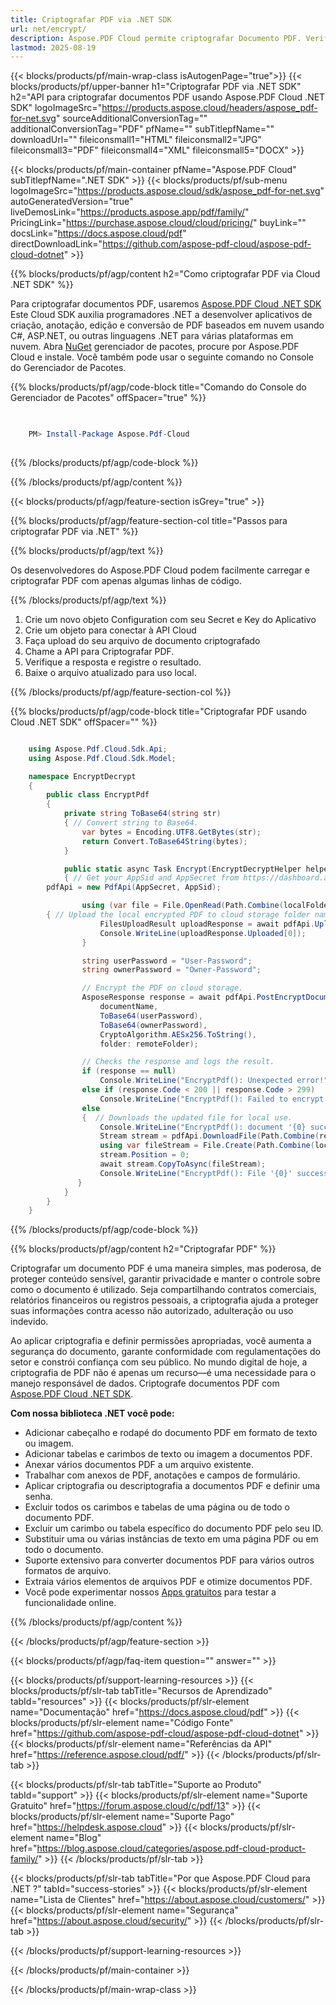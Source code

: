 ```yaml
---
title: Criptografar PDF via .NET SDK
url: net/encrypt/
description: Aspose.PDF Cloud permite criptografar Documento PDF. Verifique o código-fonte .NET para criptografar o arquivo PDF.
lastmod: 2025-08-19
---
```


{{< blocks/products/pf/main-wrap-class isAutogenPage="true">}}
{{< blocks/products/pf/upper-banner h1="Criptografar PDF via .NET SDK" h2="API para criptografar documentos PDF usando Aspose.PDF Cloud .NET SDK" logoImageSrc="https://products.aspose.cloud/headers/aspose_pdf-for-net.svg" sourceAdditionalConversionTag="" additionalConversionTag="PDF" pfName="" subTitlepfName="" downloadUrl="" fileiconsmall1="HTML" fileiconsmall2="JPG" fileiconsmall3="PDF" fileiconsmall4="XML" fileiconsmall5="DOCX" >}}

{{< blocks/products/pf/main-container pfName="Aspose.PDF Cloud" subTitlepfName=".NET SDK" >}}
{{< blocks/products/pf/sub-menu logoImageSrc="https://products.aspose.cloud/sdk/aspose_pdf-for-net.svg"
autoGeneratedVersion="true"
liveDemosLink="https://products.aspose.app/pdf/family/" PricingLink="https://purchase.aspose.cloud/cloud/pricing/" buyLink="" docsLink="https://docs.aspose.cloud/pdf"  directDownloadLink="https://github.com/aspose-pdf-cloud/aspose-pdf-cloud-dotnet" >}}

{{% blocks/products/pf/agp/content h2="Como criptografar PDF via Cloud .NET SDK" %}}

Para criptografar documentos PDF, usaremos
[Aspose.PDF Cloud .NET SDK](https://products.aspose.cloud/pdf/net/)
Este Cloud SDK auxilia programadores .NET a desenvolver aplicativos de criação, anotação, edição e conversão de PDF baseados em nuvem usando C#, ASP.NET,
ou outras linguagens .NET para várias plataformas em nuvem. Abra
[NuGet](https://www.nuget.org/packages/Aspose.Pdf-Cloud)
gerenciador de pacotes, procure por
Aspose.PDF Cloud
e instale. Você também pode usar o seguinte comando no Console do Gerenciador de Pacotes.


{{% blocks/products/pf/agp/code-block title="Comando do Console do Gerenciador de Pacotes" offSpacer="true" %}}

```powershell

     
    PM> Install-Package Aspose.Pdf-Cloud
     

```

{{% /blocks/products/pf/agp/code-block %}}

{{% /blocks/products/pf/agp/content %}}

{{< blocks/products/pf/agp/feature-section isGrey="true" >}}

{{% blocks/products/pf/agp/feature-section-col title="Passos para criptografar PDF via .NET" %}}

{{% blocks/products/pf/agp/text %}}

Os desenvolvedores do Aspose.PDF Cloud podem facilmente carregar e criptografar PDF com apenas algumas linhas de código.

{{% /blocks/products/pf/agp/text %}}

1. Crie um novo objeto Configuration com seu Secret e Key do Aplicativo
1. Crie um objeto para conectar à API Cloud
1. Faça upload do seu arquivo de documento criptografado
1. Chame a API para Criptografar PDF.
1. Verifique a resposta e registre o resultado.
1. Baixe o arquivo atualizado para uso local.

{{% /blocks/products/pf/agp/feature-section-col %}}

{{% blocks/products/pf/agp/code-block title="Criptografar PDF usando Cloud .NET SDK" offSpacer="" %}}


```cs

    using Aspose.Pdf.Cloud.Sdk.Api;
    using Aspose.Pdf.Cloud.Sdk.Model;

    namespace EncryptDecrypt
    {
        public class EncryptPdf
        {
            private string ToBase64(string str)
            { // Convert string to Base64. 
                var bytes = Encoding.UTF8.GetBytes(str);
                return Convert.ToBase64String(bytes);
            }

            public static async Task Encrypt(EncryptDecryptHelper helper, string documentName, string outputName, string localFolder, string remoteFolder)
            { // Get your AppSid and AppSecret from https://dashboard.aspose.cloud (free registration required). 
		pdfApi = new PdfApi(AppSecret, AppSid);

                using (var file = File.OpenRead(Path.Combine(localFolder, documentName)))
		{ // Upload the local encrypted PDF to cloud storage folder name.
                    FilesUploadResult uploadResponse = await pdfApi.UploadFileAsync(Path.Combine(remoteFolder, documentName), documentName);
                    Console.WriteLine(uploadResponse.Uploaded[0]);
                }

                string userPassword = "User-Password";
                string ownerPassword = "Owner-Password";

                // Encrypt the PDF on cloud storage.
                AsposeResponse response = await pdfApi.PostEncryptDocumentInStorageAsync(
                    documentName,
                    ToBase64(userPassword),
                    ToBase64(ownerPassword),
                    CryptoAlgorithm.AESx256.ToString(),
                    folder: remoteFolder);

                // Checks the response and logs the result.
                if (response == null)
                    Console.WriteLine("EncryptPdf(): Unexpected error!");
                else if (response.Code < 200 || response.Code > 299)
                    Console.WriteLine("EncryptPdf(): Failed to encrypt document.");
                else
                {  // Downloads the updated file for local use.
                    Console.WriteLine("EncryptPdf(): document '{0} successfully encrypted.", documentName);
                    Stream stream = pdfApi.DownloadFile(Path.Combine(remoteFolder, documentName));
                    using var fileStream = File.Create(Path.Combine(localFolder, "encrypt_" + outputName));
                    stream.Position = 0;
                    await stream.CopyToAsync(fileStream);
                    Console.WriteLine("EncryptPdf(): File '{0}' successfully downloaded.", "encrypt_" + outputName);
               }
            }
        }
    }

```

{{% /blocks/products/pf/agp/code-block %}}

{{% blocks/products/pf/agp/content h2="Criptografar PDF" %}}

Criptografar um documento PDF é uma maneira simples, mas poderosa, de proteger conteúdo sensível, garantir privacidade e manter o controle sobre como o documento é utilizado. Seja compartilhando contratos comerciais, relatórios financeiros ou registros pessoais, a criptografia ajuda a proteger suas informações contra acesso não autorizado, adulteração ou uso indevido.

Ao aplicar criptografia e definir permissões apropriadas, você aumenta a segurança do documento, garante conformidade com regulamentações do setor e constrói confiança com seu público. No mundo digital de hoje, a criptografia de PDF não é apenas um recurso—é uma necessidade para o manejo responsável de dados.
Criptografe documentos PDF com [Aspose.PDF Cloud .NET SDK](https://products.aspose.cloud/pdf/net/).

**Com nossa biblioteca .NET você pode:**

+ Adicionar cabeçalho e rodapé do documento PDF em formato de texto ou imagem.
+ Adicionar tabelas e carimbos de texto ou imagem a documentos PDF.
+ Anexar vários documentos PDF a um arquivo existente.
+ Trabalhar com anexos de PDF, anotações e campos de formulário.
+ Aplicar criptografia ou descriptografia a documentos PDF e definir uma senha.
+ Excluir todos os carimbos e tabelas de uma página ou de todo o documento PDF.
+ Excluir um carimbo ou tabela específico do documento PDF pelo seu ID.
+ Substituir uma ou várias instâncias de texto em uma página PDF ou em todo o documento.
+ Suporte extensivo para converter documentos PDF para vários outros formatos de arquivo.
+ Extraia vários elementos de arquivos PDF e otimize documentos PDF.
+ Você pode experimentar nossos [Apps gratuitos](https://products.aspose.app/pdf/family/) para testar a funcionalidade online.

{{% /blocks/products/pf/agp/content %}}

{{< /blocks/products/pf/agp/feature-section >}}

{{< blocks/products/pf/agp/faq-item question="" answer="" >}}

{{< blocks/products/pf/support-learning-resources >}}
{{< blocks/products/pf/slr-tab tabTitle="Recursos de Aprendizado" tabId="resources" >}}
{{< blocks/products/pf/slr-element name="Documentação" href="https://docs.aspose.cloud/pdf" >}}
{{< blocks/products/pf/slr-element name="Código Fonte" href="https://github.com/aspose-pdf-cloud/aspose-pdf-cloud-dotnet" >}}
{{< blocks/products/pf/slr-element name="Referências da API" href="https://reference.aspose.cloud/pdf/" >}}
{{< /blocks/products/pf/slr-tab >}}

{{< blocks/products/pf/slr-tab tabTitle="Suporte ao Produto" tabId="support" >}}
{{< blocks/products/pf/slr-element name="Suporte Gratuito" href="https://forum.aspose.cloud/c/pdf/13" >}}
{{< blocks/products/pf/slr-element name="Suporte Pago" href="https://helpdesk.aspose.cloud" >}}
{{< blocks/products/pf/slr-element name="Blog" href="https://blog.aspose.cloud/categories/aspose.pdf-cloud-product-family/" >}}
{{< /blocks/products/pf/slr-tab >}}

{{< blocks/products/pf/slr-tab tabTitle="Por que Aspose.PDF Cloud para .NET ?" tabId="success-stories" >}}
{{< blocks/products/pf/slr-element name="Lista de Clientes" href="https://about.aspose.cloud/customers/" >}}
{{< blocks/products/pf/slr-element name="Segurança" href="https://about.aspose.cloud/security/" >}}
{{< /blocks/products/pf/slr-tab >}}

{{< /blocks/products/pf/support-learning-resources >}}

{{< /blocks/products/pf/main-container >}}

{{< /blocks/products/pf/main-wrap-class >}}

